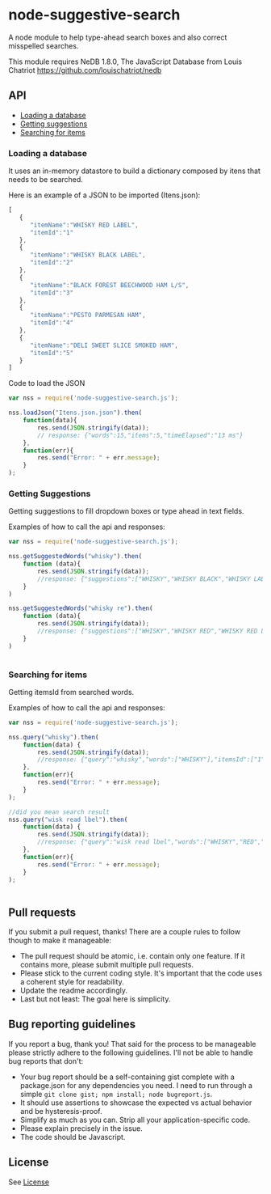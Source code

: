 # node-suggestive-search
A node module to help type-ahead search boxes and also correct misspelled searches.

This module requires NeDB 1.8.0, The JavaScript Database from Louis Chatriot https://github.com/louischatriot/nedb

## API
* <a href="#loading-a-database">Loading a database</a>
* <a href="#getting-suggestions">Getting suggestions</a>
* <a href="#searching-for-items">Searching for items</a>

### Loading a database
It uses an in-memory datastore to build a dictionary composed by itens that needs to be searched. 

Here is an example of a JSON to be imported (Itens.json): 
```javascript
[  
   {  
      "itemName":"WHISKY RED LABEL",
      "itemId":"1"
   },
   {  
      "itemName":"WHISKY BLACK LABEL",
      "itemId":"2"
   },
   {  
      "itemName":"BLACK FOREST BEECHWOOD HAM L/S",
      "itemId":"3"
   },
   {  
      "itemName":"PESTO PARMESAN HAM",
      "itemId":"4"
   },
   {  
      "itemName":"DELI SWEET SLICE SMOKED HAM",
      "itemId":"5"
   }  
]
```

Code to load the JSON
```javascript
var nss = require('node-suggestive-search.js');

nss.loadJson("Itens.json.json").then(
	function(data){
		res.send(JSON.stringify(data)); 
		// response: {"words":15,"items":5,"timeElapsed":"13 ms"}
	},
	function(err){
		res.send("Error: " + err.message);
	}
);

```


### Getting Suggestions
Getting suggestions to fill dropdown boxes or type ahead in text fields.

Examples of how to call the api and responses:
```javascript
var nss = require('node-suggestive-search.js');

nss.getSuggestedWords("whisky").then(
	function (data){
		res.send(JSON.stringify(data));
		//response: {"suggestions":["WHISKY","WHISKY BLACK","WHISKY LABEL","WHISKY RED"],"information":{"timeElapsed":"1 ms"}}
	}
)

nss.getSuggestedWords("whisky re").then(
	function (data){
		res.send(JSON.stringify(data));
		//response: {"suggestions":["WHISKY","WHISKY RED","WHISKY RED LABEL"],"information":{"timeElapsed":"2 ms"}}
	}
)
  
```


### Searching for items
Getting itemsId from searched words.

Examples of how to call the api and responses:
```javascript
var nss = require('node-suggestive-search.js');

nss.query("whisky").then(
	function(data) {
		res.send(JSON.stringify(data));
		//response: {"query":"whisky","words":["WHISKY"],"itemsId":["1","2"],"timeElapsed":"1 ms"}
	},
	function(err){
		res.send("Error: " + err.message);
	}
);

//did you mean search result
nss.query("wisk read lbel").then(
	function(data) {
		res.send(JSON.stringify(data));
		//response: {"query":"wisk read lbel","words":["WHISKY","RED","LABEL"],"itemsId":["1"],"timeElapsed":"4 ms"}
	},
	function(err){
		res.send("Error: " + err.message);
	}
);
  
```


## Pull requests
If you submit a pull request, thanks! There are a couple rules to follow though to make it manageable:
* The pull request should be atomic, i.e. contain only one feature. If it contains more, please submit multiple pull requests.
* Please stick to the current coding style. It's important that the code uses a coherent style for readability.
* Update the readme accordingly.
* Last but not least: The goal here is simplicity.


## Bug reporting guidelines
If you report a bug, thank you! That said for the process to be manageable please strictly adhere to the following guidelines. I'll not be able to handle bug reports that don't:
* Your bug report should be a self-containing gist complete with a package.json for any dependencies you need. I need to run through a simple `git clone gist; npm install; node bugreport.js`.
* It should use assertions to showcase the expected vs actual behavior and be hysteresis-proof.
* Simplify as much as you can. Strip all your application-specific code.
* Please explain precisely in the issue.
* The code should be Javascript.


## License 
See [License](LICENSE)
